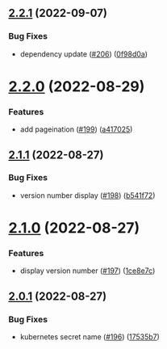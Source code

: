 ## [2.2.1](https://github.com/EddieHubCommunity/good-first-issue-finder/compare/v2.2.0...v2.2.1) (2022-09-07)


### Bug Fixes

* dependency update ([#206](https://github.com/EddieHubCommunity/good-first-issue-finder/issues/206)) ([0f98d0a](https://github.com/EddieHubCommunity/good-first-issue-finder/commit/0f98d0ab2c788673d617b4234bca5798ebd17b27))



# [2.2.0](https://github.com/EddieHubCommunity/good-first-issue-finder/compare/v2.1.1...v2.2.0) (2022-08-29)


### Features

* add pageination ([#199](https://github.com/EddieHubCommunity/good-first-issue-finder/issues/199)) ([a417025](https://github.com/EddieHubCommunity/good-first-issue-finder/commit/a41702594358ccdbcb96f2607ccf529d58cb70f0))



## [2.1.1](https://github.com/EddieHubCommunity/good-first-issue-finder/compare/v2.1.0...v2.1.1) (2022-08-27)


### Bug Fixes

* version number display ([#198](https://github.com/EddieHubCommunity/good-first-issue-finder/issues/198)) ([b541f72](https://github.com/EddieHubCommunity/good-first-issue-finder/commit/b541f7288ae9550ccf4ec0eee95d4bbe41aab178))



# [2.1.0](https://github.com/EddieHubCommunity/good-first-issue-finder/compare/v2.0.1...v2.1.0) (2022-08-27)


### Features

* display version number ([#197](https://github.com/EddieHubCommunity/good-first-issue-finder/issues/197)) ([1ce8e7c](https://github.com/EddieHubCommunity/good-first-issue-finder/commit/1ce8e7ccd19b14d858675ed6c3b7a82596c494aa))



## [2.0.1](https://github.com/EddieHubCommunity/good-first-issue-finder/compare/v2.0.0...v2.0.1) (2022-08-27)


### Bug Fixes

* kubernetes secret name ([#196](https://github.com/EddieHubCommunity/good-first-issue-finder/issues/196)) ([17535b7](https://github.com/EddieHubCommunity/good-first-issue-finder/commit/17535b7d8b081c3e8e9bcb98f5fa5a6db519ac02))



